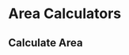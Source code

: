 <script setup>
  import CalcPicker from '../components/calc-picker.vue'

  const faceAreaData = [
    { id: 0, title: 'Square', calcUrl: 'c-20220716.184323360-e3d-0b64e5-548bd0' },
    { id: 1, title: 'Rectangle', calcUrl: 'c-20220716.184921001-e3d-040436-5a4af1' },
    { id: 2, title: 'Circle', calcUrl: 'c-20221107.011942087-e3d-099429-500846' },
    { id: 3, title: 'Half Circle', calcUrl: 'c-20221107.014430501-e3d-0024d1-50db59' },
    { id: 4, title: 'Ellipse', calcUrl: 'c-20221107.021934903-e3d-01e46f-5f59a8' },
   
    { id: 5, title: 'Triangle, Given 3 Sides', calcUrl: 'c-20220716.190348256-e3d-054428-5c286d' },
    { id: 6, title: 'Triangle, Given 2 Angles and Side Between', calcUrl: 'c-20220716.191823563-e3d-0da481-515b69' },
    { id: 7, title: 'Triangle, Given 2 Sides and Angle Between', calcUrl: 'c-20220716.193646328-e3d-0474da-51fb25' },
    { id: 8, title: 'Triangle, Given Base and Height', calcUrl: 'c-20220716.185149080-e3d-08f485-5de870' },
    { id: 9, title: 'Trapezoid', calcUrl: 'c-20221107.020721503-e3d-0384ac-52f813' },
    { id: 10, title: 'Parallelogram with Base & Height', calcUrl: 'c-20221107.024119369-e3d-09d401-5e5a47' },
    { id: 10, title: 'Parallelogram with Sides & Angle Between', calcUrl: 'c-20221107.025347203-e3d-0a64ad-591a2c' },
    { id: 10, title: 'Parallelogram with Diagonals & Angle Between', calcUrl: 'c-20221107.033518849-e3d-0ed461-53d995' },
   
  ];

</script>

# Area Calculators

## Calculate Area
<CalcPicker :calcsData="faceAreaData" :iframeHeight="960"></CalcPicker>
